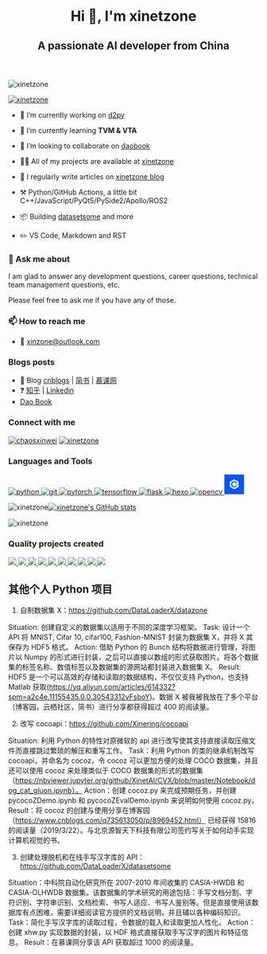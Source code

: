 <!-- 
参考 https://github.com/anuraghazra/github-readme-stats/blob/master/docs/readme_cn.md
-->
<header align="center">
<link rel="stylesheet" href="_static/default.css">
<h1>Hi 👋, I'm xinetzone</h1>
<h2 class="profile-subtitle">A passionate AI developer from China</h2>
</header>

<p align="left"> <img src="https://komarev.com/ghpvc/?username=xinetzone&label=Profile%20views&color=0e75b6&style=flat" alt="xinetzone" /> </p>

[![xinetzone](https://github-profile-trophy.vercel.app/?username=xinetzone)](https://xinetzone.github.io)

- 🔭 I’m currently working on [d2py](https://github.com/xinetzone/d2py)

- 🌱 I’m currently learning **TVM & VTA**

- 👯 I’m looking to collaborate on [daobook](https://github.com/daobook)

- 👨‍💻 All of my projects are available at [xinetzone](https://github.com/xinetzone)

- 📝 I regularly write articles on [xinetzone blog](https://xinetzone.github.io/)

- ⚒ Python/GitHub Actions, a little bit C++/JavaScript/PyQt5/PySide2/Apollo/ROS2

- 📦 Building [datasetsome](https://github.com/DataLoaderX/datasetsome) and more

- ✏️ VS Code, Markdown and RST

### 💬 Ask me about

I am glad to answer any development questions, career questions, technical team management questions, etc.

Please feel free to ask me if you have any of those.

### 📫 How to reach me

- 📧 xinzone@outlook.com

### Blogs posts

- 📝 Blog [cnblogs](https://www.cnblogs.com/q735613050/) | [简书](https://www.jianshu.com/u/4302480a3e8e) | [慕课网](https://www.imooc.com/u/5467447/articles)
- ❓ [知乎](https://www.zhihu.com/people/liu-xin-wei-55) | [Linkedin](https://www.linkedin.com/in/xinet)
- [Dao Book](https://daobook.github.io/)

### Connect with me

<p align="left">
<a href="https://kaggle.com/chaosxinwei" target="blank"><img align="center" src="https://www.kaggle.com/static/images/site-logo.png" alt="chaosxinwei" height="40" width="80" /></a>
<a href="https://dev.to/xinetzone" target="blank"><img align="center" src="https://practicaldev-herokuapp-com.freetls.fastly.net/assets/devlogo-pwa-512.png" alt="xinetzone" height="30" width="80" /></a>
</p>

### Languages and Tools

<a href="https://www.python.org" target="_blank" rel="noreferrer"> <img src="https://avatars.githubusercontent.com/u/1525981?s=88&v=4" alt="python" width="40" height="40"/> </a> <a href="https://git-scm.com/" target="_blank" rel="noreferrer"> <img src="https://www.vectorlogo.zone/logos/git-scm/git-scm-icon.svg" alt="git" width="40" height="40"/> </a> <a href="https://pytorch.org/" target="_blank" rel="noreferrer"> <img src="https://www.vectorlogo.zone/logos/pytorch/pytorch-icon.svg" alt="pytorch" width="40" height="40"/> </a> <a href="https://www.tensorflow.org" target="_blank" rel="noreferrer"> <img src="https://www.vectorlogo.zone/logos/tensorflow/tensorflow-icon.svg" alt="tensorflow" width="40" height="40"/> </a>
<a href="https://flask.palletsprojects.com/" target="_blank" rel="noreferrer"> <img src="https://www.vectorlogo.zone/logos/pocoo_flask/pocoo_flask-icon.svg" alt="flask" width="40" height="40"/> </a> <a href="hexo.io/" target="_blank" rel="noreferrer"> <img src="https://www.vectorlogo.zone/logos/hexoio/hexoio-icon.svg" alt="hexo" width="40" height="40"/> </a> <a href="https://www.w3.org/html/" target="_blank" rel="noreferrer"> <a href="https://opencv.org/" target="_blank" rel="noreferrer"> <img src="https://www.vectorlogo.zone/logos/opencv/opencv-icon.svg" alt="opencv" width="40" height="40"/> </a>
<a href="https://www.w3schools.com/cpp/" target="_blank" rel="noreferrer"> <img src="media/cpp.png" alt="cplusplus" width="40" height="40"/> </a>

<!-- or locale=cn -->
<p><img align="left" src="https://github-readme-stats.vercel.app/api/top-langs?username=xinetzone&show_icons=true&locale=en&layout=compact" alt="xinetzone" /></p>

[![xinetzone's GitHub stats](https://github-readme-stats.vercel.app/api?username=xinetzone&show_icons=true&locale=en&bg_color=30,e96443,904e95&title_color=fff&text_color=fff)](https://github.com/xinetzone)

<p><img align="center" src="https://github-readme-streak-stats.herokuapp.com/?user=xinetzone&" alt="xinetzone" /></p>

### Quality projects created

<p align="left">
<a href="https://github.com/xinetzone/xinetzone.github.io">
  <img src="https://github-readme-stats.vercel.app/api/pin/?show_owner=true&username=xinetzone&repo=xinetzone.github.io" />
</a>
<a href="https://github.com/daobook/daobook.github.io">
  <img src="https://github-readme-stats.vercel.app/api/pin/?show_owner=true&username=daobook&repo=daobook.github.io" />
</a>
<a href="https://github.com/Xinering/cocoapi">
  <img src="https://github-readme-stats.vercel.app/api/pin/?show_owner=true&username=Xinering&repo=cocoapi" />
</a>
<a href="https://github.com/DataLoaderX/datasetsome">
  <img src="https://github-readme-stats.vercel.app/api/pin/?show_owner=true&username=DataLoaderX&repo=datasetsome" />
</a>
<a href="https://github.com/TensorAtom/Graph">
  <img src="https://github-readme-stats.vercel.app/api/pin/?show_owner=true&username=TensorAtom&repo=Graph" />
</a>
<a href="https://github.com/Enjoying-Learning/StudyPyQt5">
  <img src="https://github-readme-stats.vercel.app/api/pin/?show_owner=true&username=Enjoying-Learning&repo=StudyPyQt5" />
</a>
<a href="https://github.com/XinetAI/CVX">
  <img src="https://github-readme-stats.vercel.app/api/pin/?show_owner=true&username=XinetAI&repo=CVX" />
</a>
<a href="https://github.com/xinetzone/xyzstyle">
  <img src="https://github-readme-stats.vercel.app/api/pin/?show_owner=true&username=xinetzone&repo=xyzstyle" />
</a>
<a href="https://github.com/XNoteW/Studying">
  <img src="https://github-readme-stats.vercel.app/api/pin/?show_owner=true&username=XNoteW&repo=Studying" />
</a>
<a href="https://github.com/xinetzone/programming">
  <img src="https://github-readme-stats.vercel.app/api/pin/?show_owner=true&username=xinetzone&repo=programming" />
</a>
</p>

## 其他个人 Python 项目
1. 自制数据集 X：https://github.com/DataLoaderX/datazone

Situation: 创建自定义的数据集以适用于不同的深度学习框架。
Task: 设计一个 API 将 MNIST, Cifar 10, cifar100, Fashion-MNIST 封装为数据集 X，并将 X 其保存为 HDF5 格式。
Action: 借助 Python 的 Bunch 结构将数据进行管理，将图片以 Numpy 的形式进行封装，之后可以直接以数组的形式获取图片。将各个数据集的标签名称、数值标签以及数据集的源网站都封装进入数据集 X。
Result: HDF5 是一个可以高效的存储和读取的数据结构，不仅仅支持 Python，也支持 Matlab 获取(https://yq.aliyun.com/articles/614332?spm=a2c4e.11155435.0.0.30543312vFsboY)。数据 X 被我被我放在了多个平台（博客园，云栖社区，简书）进行分享都获得超过 400 的阅读量。

2. 改写 cocoapi：https://github.com/Xinering/cocoapi

Situation: 利用 Python 的特性对原微软的 api 进行改写使其支持直接读取压缩文件而直接跳过繁琐的解压和重写工作。
Task：利用 Python 的类的继承机制改写 cocoapi，并命名为 cocoz，令 cocoz 可以更加方便的处理 COCO 数据集，并且还可以使用 cocoz 来处理类似于 COCO 数据集的形式的数据集（https://nbviewer.jupyter.org/github/XinetAI/CVX/blob/master/Notebook/dog_cat_gluon.ipynb）。
Action：创建 cocoz.py 来完成预期任务，并创建 pycocoZDemo.ipynb 和 pycocoZEvalDemo.ipynb 来说明如何使用 cocoz.py。
Result：将 cocoz 的创建与使用分享在博客园（https://www.cnblogs.com/q735613050/p/8969452.html） 已经获得 15816 的阅读量（2019/3/22）。与北京源智天下科技有限公司签约写关于如何动手实现计算机视觉的书。

3. 创建处理脱机和在线手写汉字库的 API：https://github.com/DataLoaderX/datasetsome

Situation：中科院自动化研究所在 2007-2010 年间收集的 CASIA-HWDB 和 CASIA-OLHWDB 数据集。该数据集的学术研究的用途包括：手写文档分割、字符识别、字符串识别、文档检索、书写人适应、书写人鉴别等。但是直接使用该数据库有点困难，需要详细阅读官方提供的文档说明，并且辅以各种编码知识。
Task：简化手写汉字库的读取过程，令数据的载入和读取更加人性化。
Action：创建 xhw.py 实现数据的封装，以 HDF 格式直接获取手写汉字的图片和特征信息。
Result：在慕课网分享该 API 获取超过 1000 的阅读量。

